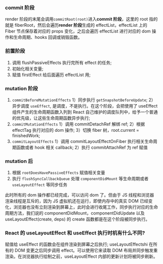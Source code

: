 ### commit 阶段

render 阶段的末尾会调用`commitRoot(root)`进入**commit 阶段**，这里的 root 指的就是 fiberRoot，然后会遍历**render 阶段**生成的 effectList，effectList 上的 Fiber 节点保存着对应的 props 变化，之后会遍历 effectList 进行对应的 dom 操作和生命周期、hooks 回调或销毁函数。

### 前置阶段

1. 调用 flushPassiveEffects 执行完所有 effect 的任务;
2. 初始化相关变量;
3. 赋值 firstEffect 给后面遍历 effectList 用;

### mutation 阶段

1. `commitBeforeMutationEffects`
   1）同步执行 `getSnapshotBeforeUpdate`;
   2）异步调度 `useEffect`, 是调度，不是执行。在这个阶段，会把使用了 useEffect 组件产生的生命周期函数入列到 React 自己维护的调度队列中，给予一个普通的优先级，让这些生命周期函数异步执行;
2. `commitMutationEffects`
   1）调用 commitDetachRef 解绑 ref;
   2）根据 effectTag 执行对应的 dom 操作;
   3）切换 fiber 树，root.current = finishedWork;
3. `commitLayoutEffects`
   1）调用 commitLayoutEffectOnFiber 执行相关生命周期函数或者 hook 相关 callback;
   2）执行 commitAttachRef 为 ref 赋值

### mutation 后

1. 根据 `rootDoesHavePassiveEffects` 赋值相关变量
2. 执行 `flushSyncCallbackQueue` 处理 `componentDidMount` 等生命周期或者 `useLayoutEffect` 等同步任务

此时所有的 dom 操作都已经完成，可以访问 dom 了。但由于 JS 线程和浏览器渲染线程是互斥的，因为 JS 虚拟机还在运行，即使内存中的真实 DOM 已经变化，浏览器也没有立刻渲染到屏幕上，此时会进行收尾工作，同步执行对应的生命周期方法，我们说的 componentDidMount，componentDidUpdate 以及 useLayoutEffect(create, deps) 的 create 函数都是在这个阶段被同步执行。

### React 的 useLayoutEffect 和 useEffect 执行时机有什么不同?

赋值给 useEffect 的函数会在组件渲染到屏幕之后执行;
useLayoutEffectshi 在所有的 DOM 变更之后同步调用 effect。可以使用它来读取 DOM 布局并同步触发重渲染。在浏览器执行绘制之前，useLayoutEffect 内部的更新计划将被同步刷新。
